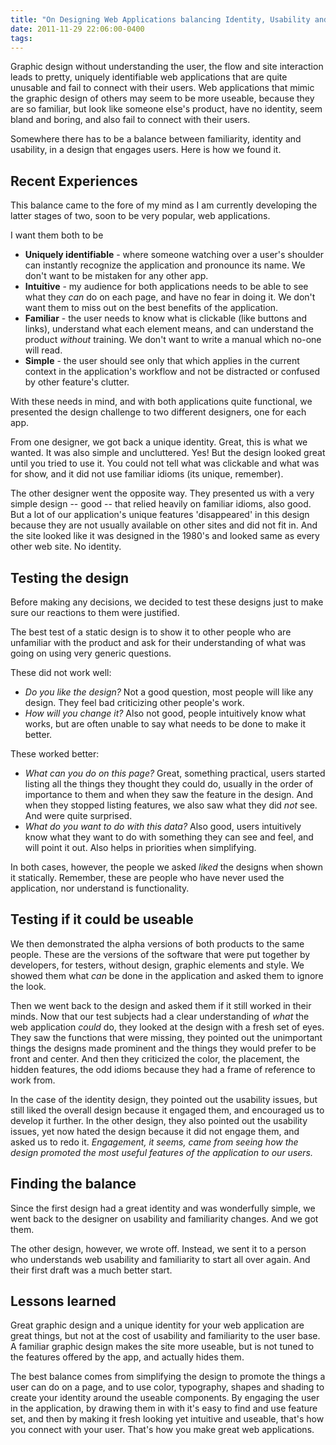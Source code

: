 ```yaml
---
title: "On Designing Web Applications balancing Identity, Usability and Familiarity"
date: 2011-11-29 22:06:00-0400
tags: 
---
```


Graphic design without understanding the user, the flow and site interaction leads to pretty, uniquely identifiable web applications that are quite unusable and fail to connect with their users. Web applications that mimic the graphic design of others may seem to be more useable, because they are so familiar, but look like someone else's product, have no identity, seem bland and boring, and also fail to connect with their users.

Somewhere there has to be a balance between familiarity, identity and usability, in a design that engages users. Here is how we found it.

<!--more-->

## Recent Experiences

This balance came to the fore of my mind as I am currently developing the latter stages of two, soon to be very popular, web applications.

I want them both to be

* **Uniquely identifiable** - where someone watching over a user's shoulder can instantly recognize the application and pronounce its name. We don't want to be mistaken for any other app.
* **Intuitive** - my audience for both applications needs to be able to see what they *can* do on each page, and have no fear in doing it. We don't want them to miss out on the best benefits of the application.
* **Familiar** - the user needs to know what is clickable (like buttons and links), understand what each element means, and can understand the product *without* training. We don't want to write a manual which no-one will read.
* **Simple** - the user should see only that which applies in the current context in the application's workflow and not be distracted or confused by other feature's clutter.

With these needs in mind, and with both applications quite functional, we presented the design challenge to two different designers, one for each app.

From one designer, we got back a unique identity.  Great, this is what we wanted. It was also simple and uncluttered. Yes! But the design looked great until you tried to use it.  You could not tell what was clickable and what was for show, and it did not use familiar idioms (its unique, remember).

The other designer went the opposite way. They presented us with a very simple design -- good -- that relied heavily on familiar idioms, also good. But a lot of our application's unique features 'disappeared' in this design because they are not usually available on other sites and did not fit in.  And the site looked like it was designed in the 1980's and looked same as every other web site.  No identity.

## Testing the design

Before making any decisions, we decided to test these designs just to make sure our reactions to them were justified.

The best test of a static design is to show it to other people who are unfamiliar with the product and ask for their understanding of what was going on using very generic questions.

These did not work well:

* *Do you like the design?* Not a good question, most people will like any design.  They feel bad criticizing other people's work.
* *How will you change it?* Also not good, people intuitively know what works, but are often unable to say what needs to be done to make it better.

These worked better:

* *What can you do on this page?* Great, something practical, users started listing all the things they thought they could do, usually in the order of importance to them and when they saw the feature in the design. And when they stopped listing features, we also saw what they did *not* see. And were quite surprised.
* *What do you want to do with this data?* Also good, users intuitively know what they want to do with something they can see and feel, and will point it out. Also helps in priorities when simplifying.

In both cases, however, the people we asked *liked* the designs when shown it statically.  Remember, these are people who have never used the application, nor understand is functionality.

## Testing if it could be useable

We then demonstrated the alpha versions of both products to the same people. These are the versions of the software that were put together by developers, for testers, without design, graphic elements and style.  We showed them what *can* be done in the application and asked them to ignore the look.

Then we went back to the design and asked them if it still worked in their minds.  Now that our test subjects had a clear understanding of *what* the web application *could* do, they looked at the design with a fresh set of eyes. They saw the functions that were missing, they pointed out the unimportant things the designs made prominent and the things they would prefer to be front and center. And then they criticized the color, the placement, the hidden features, the odd idioms because they had a frame of reference to work from.

In the case of the identity design, they pointed out the usability issues, but still liked the overall design because it engaged them, and encouraged us to develop it further.  In the other design, they also pointed out the usability issues, yet now hated the design because it did not engage them, and asked us to redo it. *Engagement, it seems, came from seeing how the design promoted the most useful features of the application to our users.*

## Finding the balance

Since the first design had a great identity and was wonderfully simple, we went back to the designer on usability and familiarity changes. And we got them.

The other design, however, we wrote off. Instead, we sent it to a person who understands web usability and familiarity to start all over again. And their first draft was a much better start.

## Lessons learned

Great graphic design and a unique identity for your web application are great things, but not at the cost of usability and familiarity to the user base.  A familiar graphic design makes the site more useable, but is not tuned to the features offered by the app, and actually hides them.

The best balance comes from simplifying the design to promote the things a user can do on a page, and to use color, typography, shapes and shading to create your identity around the useable components. By engaging the user in the application, by drawing them in with it's easy to find and use feature set, and then by making it fresh looking yet intuitive and useable, that's how you connect with your user. That's how you make great web applications.
